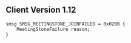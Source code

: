## Client Version 1.12

```rust,ignore
smsg SMSG_MEETINGSTONE_JOINFAILED = 0x02BB {
    MeetingStoneFailure reason;    
}

```

